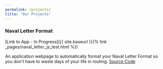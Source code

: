 ```yaml
---
permalink: /projects/
title: "Our Projects"
---
```



### Naval Letter Format
[Link to App - In Progress]({{ site.baseurl }}{% link _pages/naval_letter_js_test.html %})

An application webpage to automatically format your Naval Letter Format so you don't have to waste days of your life in routing. [Source Code](https://github.com/marinecoders/marinecoders.github.io)
